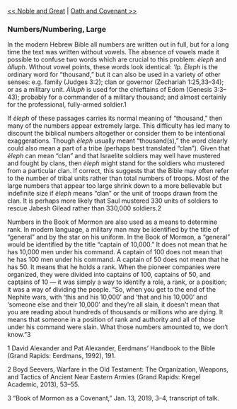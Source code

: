[<< Noble and Great](Noble%20and%20Great)  |  [Oath and Covenant >>](Oath%20and%20Covenant)

### Numbers/Numbering, Large
In the modern Hebrew Bible all numbers are written out in full, but for a long time the text was written without vowels. The absence of vowels made it possible to confuse two words which are crucial to this problem: *èleph* and *àlluph*. Without vowel points, these words look identical: *’lp. Èleph* is the ordinary word for “thousand,” but it can also be used in a variety of other senses: e.g. family (Judges 3:2); clan or governor (Zechariah 1:25,33–34); or as a military unit. *Àlluph* is used for the chieftains of Edom (Genesis 3:3–43); probably for a commander of a military thousand; and almost certainly for the professional, fully-armed soldier.1

If *èleph* of these passages carries its normal meaning of “thousand,” then many of the numbers appear extremely large. This difficulty has led many to discount the biblical numbers altogether or consider them to be intentional exaggerations. Though *èleph* usually meant “thousand(s),” the word clearly could also mean a part of a tribe (perhaps best translated “clan”). Given that *èleph* can mean “clan” and that Israelite soldiers may well have mustered and fought by clans, then *èleph* might stand for the soldiers who mustered from a particular clan. If correct, this suggests that the Bible may often refer to the number of tribal units rather than total numbers of troops. Most of the large numbers that appear too large shrink down to a more believable but indefinite size if *èleph* means “clan” or the unit of troops drawn from the clan. It is perhaps more likely that Saul mustered 330 units of soldiers to rescue Jabesh Gilead rather than 330,000 soldiers.2

Numbers in the Book of Mormon are also used as a means to determine rank. In modern language, a military man may be identified by the title of “general” and by the star on his uniform. In the Book of Mormon, a “general” would be identified by the title “captain of 10,000.” It does not mean that he has 10,000 men under his command. A captain of 100 does not mean that he has 100 men under his command. A captain of 50 does not mean that he has 50. It means that he holds a rank. When the pioneer companies were organized, they were divided into captains of 100, captains of 50, and captains of 10 — it was simply a way to identify a role, a rank, or a position; it was a way of dividing the people. “So, when you get to the end of the Nephite wars, with ‘this and his 10,000’ and ‘that and his 10,000’ and ‘someone else and their 10,000’ and they’re all slain, it doesn’t mean that you are reading about hundreds of thousands or millions who are dying. It means that someone in a position of rank and authority and all of those under his command were slain. What those numbers amounted to, we don’t know.”3



1 David Alexander and Pat Alexander, Eerdmans’ Handbook to the Bible (Grand Rapids: Eerdmans, 1992), 191.


2 Boyd Seevers, Warfare in the Old Testament: The Organization, Weapons, and Tactics of Ancient Near Eastern Armies (Grand Rapids: Kregel Academic, 2013), 53–55.


3  “Book of Mormon as a Covenant,” Jan. 13, 2019, 3–4, transcript of talk.